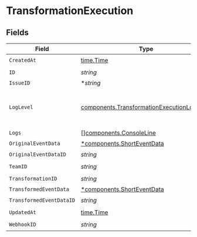 # TransformationExecution


## Fields

| Field                                                                                                | Type                                                                                                 | Required                                                                                             | Description                                                                                          |
| ---------------------------------------------------------------------------------------------------- | ---------------------------------------------------------------------------------------------------- | ---------------------------------------------------------------------------------------------------- | ---------------------------------------------------------------------------------------------------- |
| `CreatedAt`                                                                                          | [time.Time](https://pkg.go.dev/time#Time)                                                            | :heavy_check_mark:                                                                                   | N/A                                                                                                  |
| `ID`                                                                                                 | *string*                                                                                             | :heavy_check_mark:                                                                                   | N/A                                                                                                  |
| `IssueID`                                                                                            | **string*                                                                                            | :heavy_minus_sign:                                                                                   | N/A                                                                                                  |
| `LogLevel`                                                                                           | [components.TransformationExecutionLogLevel](../../models/shared/transformationexecutionloglevel.md) | :heavy_check_mark:                                                                                   | The minimum log level to open the issue on                                                           |
| `Logs`                                                                                               | [][components.ConsoleLine](../../models/shared/consoleline.md)                                       | :heavy_check_mark:                                                                                   | N/A                                                                                                  |
| `OriginalEventData`                                                                                  | [*components.ShortEventData](../../models/shared/shorteventdata.md)                                  | :heavy_minus_sign:                                                                                   | N/A                                                                                                  |
| `OriginalEventDataID`                                                                                | *string*                                                                                             | :heavy_check_mark:                                                                                   | N/A                                                                                                  |
| `TeamID`                                                                                             | *string*                                                                                             | :heavy_check_mark:                                                                                   | N/A                                                                                                  |
| `TransformationID`                                                                                   | *string*                                                                                             | :heavy_check_mark:                                                                                   | N/A                                                                                                  |
| `TransformedEventData`                                                                               | [*components.ShortEventData](../../models/shared/shorteventdata.md)                                  | :heavy_minus_sign:                                                                                   | N/A                                                                                                  |
| `TransformedEventDataID`                                                                             | *string*                                                                                             | :heavy_check_mark:                                                                                   | N/A                                                                                                  |
| `UpdatedAt`                                                                                          | [time.Time](https://pkg.go.dev/time#Time)                                                            | :heavy_check_mark:                                                                                   | N/A                                                                                                  |
| `WebhookID`                                                                                          | *string*                                                                                             | :heavy_check_mark:                                                                                   | N/A                                                                                                  |
